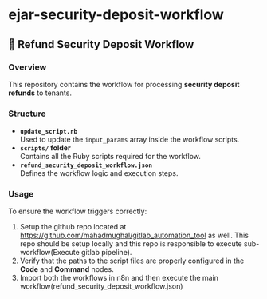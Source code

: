 # ejar-security-deposit-workflow

## 🔄 Refund Security Deposit Workflow

### Overview
This repository contains the workflow for processing **security deposit refunds** to tenants.

### Structure
- **`update_script.rb`**  
  Used to update the `input_params` array inside the workflow scripts.  
- **`scripts/` folder**  
  Contains all the Ruby scripts required for the workflow.  
- **`refund_security_deposit_workflow.json`**  
  Defines the workflow logic and execution steps.

### Usage
To ensure the workflow triggers correctly:
1. Setup the github repo located at https://github.com/mahadmughal/gitlab_automation_tool as well. This repo should be setup locally and this repo is responsible to execute sub-workflow(Execute gitlab pipeline).
2. Verify that the paths to the script files are properly configured in the **Code** and **Command** nodes.  
3. Import both the workflows in n8n and then execute the main workflow(refund_security_deposit_workflow.json) 
